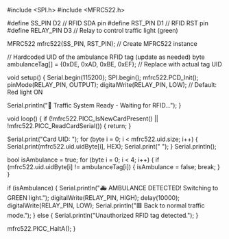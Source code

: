 #include <SPI.h>
#include <MFRC522.h>

#define SS_PIN D2      // RFID SDA pin
#define RST_PIN D1     // RFID RST pin
#define RELAY_PIN D3   // Relay to control traffic light (green)

MFRC522 mfrc522(SS_PIN, RST_PIN); // Create MFRC522 instance

// Hardcoded UID of the ambulance RFID tag (update as needed)
byte ambulanceTag[] = {0xDE, 0xAD, 0xBE, 0xEF}; // Replace with actual tag UID

void setup() {
  Serial.begin(115200);
  SPI.begin();
  mfrc522.PCD_Init();
  pinMode(RELAY_PIN, OUTPUT);
  digitalWrite(RELAY_PIN, LOW); // Default: Red light ON

  Serial.println("🚦 Traffic System Ready - Waiting for RFID...");
}

void loop() {
  if (!mfrc522.PICC_IsNewCardPresent() || !mfrc522.PICC_ReadCardSerial()) {
    return;
  }

  Serial.print("Card UID: ");
  for (byte i = 0; i < mfrc522.uid.size; i++) {
    Serial.print(mfrc522.uid.uidByte[i], HEX);
    Serial.print(" ");
  }
  Serial.println();

  bool isAmbulance = true;
  for (byte i = 0; i < 4; i++) {
    if (mfrc522.uid.uidByte[i] != ambulanceTag[i]) {
      isAmbulance = false;
      break;
    }
  }

  if (isAmbulance) {
    Serial.println("🚑 AMBULANCE DETECTED! Switching to GREEN light.");
    digitalWrite(RELAY_PIN, HIGH);
    delay(10000);
    digitalWrite(RELAY_PIN, LOW);
    Serial.println("🟥 Back to normal traffic mode.");
  } else {
    Serial.println("Unauthorized RFID tag detected.");
  }

  mfrc522.PICC_HaltA();
}

